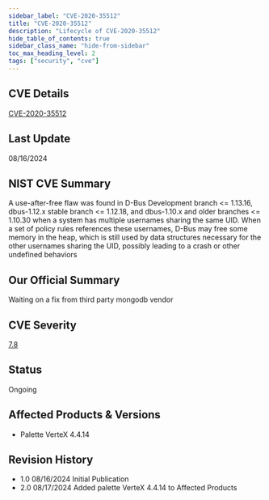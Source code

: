 ```yaml
---
sidebar_label: "CVE-2020-35512"
title: "CVE-2020-35512"
description: "Lifecycle of CVE-2020-35512"
hide_table_of_contents: true
sidebar_class_name: "hide-from-sidebar"
toc_max_heading_level: 2
tags: ["security", "cve"]
---
```


## CVE Details

[CVE-2020-35512](https://nvd.nist.gov/vuln/detail/CVE-2020-35512)

## Last Update

08/16/2024

## NIST CVE Summary

A use-after-free flaw was found in D-Bus Development branch \<= 1.13.16, dbus-1.12.x stable branch \<= 1.12.18, and
dbus-1.10.x and older branches \<= 1.10.30 when a system has multiple usernames sharing the same UID. When a set of
policy rules references these usernames, D-Bus may free some memory in the heap, which is still used by data structures
necessary for the other usernames sharing the UID, possibly leading to a crash or other undefined behaviors

## Our Official Summary

Waiting on a fix from third party mongodb vendor

## CVE Severity

[7.8](https://nvd.nist.gov/vuln/detail/CVE-2020-35512)

## Status

Ongoing

## Affected Products & Versions

- Palette VerteX 4.4.14

## Revision History

- 1.0 08/16/2024 Initial Publication
- 2.0 08/17/2024 Added palette VerteX 4.4.14 to Affected Products
